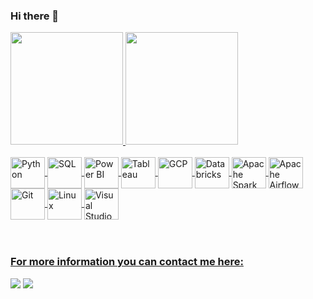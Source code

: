### Hi there 👋

 <div>
   <a href="https://github.com/gcavalcantt">
   <img height="180em" src="https://github-readme-stats.vercel.app/api?username=gcavalcantt&show_icons=true&theme=merko&include_all_commits=true&count_private=true"/>
   <img height="180em" src="https://github-readme-stats.vercel.app/api/top-langs/?username=gcavalcantt&layout=compact&langs_count=6&theme=tokyonight"/>
</div>
    
<div style="display: inline_block"><br>
  <img align="center" alt="Python" height="50" width="55" src="https://cdn.jsdelivr.net/gh/devicons/devicon/icons/python/python-original.svg" />
  <img align="center" alt="SQL" height="50" width="55" src="https://cdn.jsdelivr.net/gh/devicons/devicon@latest/icons/azuresqldatabase/azuresqldatabase-original.svg" />
  <img align="center" alt="Power BI" height="50" width="55" src="https://www.tekenable.ie/wp-content/uploads/2019/09/PowerBI-Icon-Transparent.png" />
  <img align="center" alt="Tableau" height="50" width="55" src="[https://www.svgrepo.com/svg/354428/tableau-icon](https://www.svgrepo.com/show/354428/tableau-icon.svg](https://img.icons8.com/?size=48&id=9Kvi1p1F0tUo&format=png](https://cdn.worldvectorlogo.com/logos/tableau-software.svg)" />
  <img align="center" alt="GCP" height="50" width="55" src="https://cdn.jsdelivr.net/gh/devicons/devicon@latest/icons/googlecloud/googlecloud-original.svg" />
  <img align="center" alt="Databricks" height="50" width="55" src="https://www.brighttalk.com/wp-content/uploads/2019/07/Databricks-logo-1-300x300.png" />
  <img align="center" alt="Apache Spark" height="50" width="55" src="https://cdn.jsdelivr.net/gh/devicons/devicon@latest/icons/apachespark/apachespark-original.svg" />
  <img align="center" alt="Apache Airflow" height="50" width="55" src="https://cdn.jsdelivr.net/gh/devicons/devicon@latest/icons/apacheairflow/apacheairflow-original.svg" />
  <img align="center" alt="Git" height="50" width="55" src="https://cdn.jsdelivr.net/gh/devicons/devicon@latest/icons/git/git-original.svg" />
  <img align="center" alt="Linux" height="50" width="55" src="https://cdn.jsdelivr.net/gh/devicons/devicon@latest/icons/linux/linux-original.svg" />
  <img align="center" alt="Visual Studio Code" height="50" width="55" src="https://cdn.jsdelivr.net/gh/devicons/devicon@latest/icons/visualstudio/visualstudio-original.svg" />

</div>
 
 <br>
 <br>

### For more information you can contact me here:
 
<div>  
  <a href="https://www.linkedin.com/in/guilherme-cavalcanti-f" target="_blank"><img src="https://img.shields.io/badge/-LinkedIn-%230077B5?style=for-the-badge&logo=linkedin&logoColor=white" target="_blank"></a>
  <a href = "mailto:guilhermecavalcanti0@gmail.com"><img src="https://img.shields.io/badge/-Gmail-%23333?style=for-the-badge&logo=gmail&logoColor=red" target="_blank"></a>
</div>
